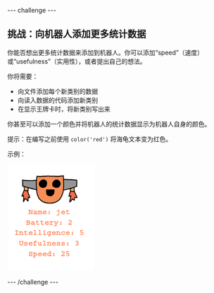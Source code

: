 --- challenge ---
## 挑战：向机器人添加更多统计数据
你能否想出更多统计数据来添加到机器人。你可以添加“speed”（速度）或“usefulness”（实用性），或者提出自己的想法。 

你将需要：

+ 向文件添加每个新类别的数据 
+ 向读入数据的代码添加新类别
+ 在显示王牌卡时，将新类别写出来

你甚至可以添加一个颜色并将机器人的统计数据显示为机器人自身的颜色。 

提示：在编写之前使用 `color('red')` 将海龟文本变为红色。 

示例： 

![screenshot](images/robotrumps-jet.png) 





--- /challenge ---